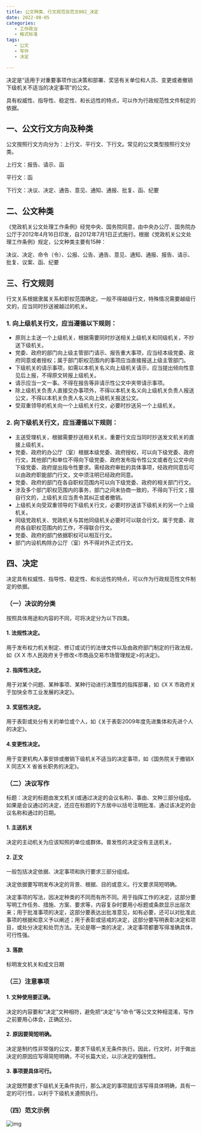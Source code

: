 ```yaml
---
title: 公文种类、行文规范及范文002_决定
date: 2022-08-05 
categories:
   - 工作政治
   - 格式标准
tags: 
   - 公文
   - 写作
   - 决定

---
```


决定是“适用于对重要事项作出决策和部署、奖惩有关单位和人员、变更或者撤销下级机关不适当的决定事项”的公文。
<!-- more -->
具有权威性、指导性、稳定性、和长远性的特点，可以作为行政规范性文件制定的依据。

## 一、公文行文方向及种类

公文按照行文方向分为：上行文、平行文、下行文。常见的公文类型按照行文分类。

上行文：报告、请示、函

平行文：函

下行文：决议、决定、通告、意见、通知、通报、批复、函、纪要


## 二、公文种类

《党政机关公文处理工作条例》经党中央、国务院同意，由中央办公厅、国务院办公厅于2012年4月16日印发，自2012年7月1日正式施行。根据《党政机关公文处理工作条例》规定，公文种类主要有15种：

决议、决定、命令（令）、公报、公告、通告、意见、通知、通报、报告、请示、批复、议案、函、纪要

## 三、行文规则
行文关系根据隶属关系和职权范围确定。一般不得越级行文，特殊情况需要越级行文的，应当同时抄送被越过的机关。
### 1. 向上级机关行文，应当遵循以下规则：
- 原则上主送一个上级机关，根据需要同时抄送相关上级机关和同级机关，不抄送下级机关。
- 党委、政府的部门向上级主管部门请示、报告重大事项，应当经本级党委、政府同意或者授权；属于部门职权范围内的事项应当直接报送上级主管部门。
- 下级机关的请示事项，如需以本机关名义向上级机关请示，应当提出倾向性意见后上报，不得原文转报上级机关。
- 请示应当一文一事。不得在报告等非请示性公文中夹带请示事项。
- 除上级机关负责人直接交办事项外，不得以本机关名义向上级机关负责人报送公文，不得以本机关负责人名义向上级机关报送公文。
- 受双重领导的机关向一个上级机关行文，必要时抄送另一个上级机关。

### 2. 向下级机关行文，应当遵循以下规则：
- 主送受理机关，根据需要抄送相关机关。重要行文应当同时抄送发文机关的直接上级机关。
- 党委、政府的办公厅（室）根据本级党委、政府授权，可以向下级党委、政府行文，其他部门和单位不得向下级党委、政府发布指令性公文或者在公文中向下级党委、政府提出指令性要求。需经政府审批的具体事项，经政府同意后可以由政府职能部门行文，文中须注明已经政府同意。
- 党委、政府的部门在各自职权范围内可以向下级党委、政府的相关部门行文。
- 涉及多个部门职权范围内的事务，部门之间未协商一致的，不得向下行文；擅自行文的，上级机关应当责令其纠正或者撤销。
- 上级机关向受双重领导的下级机关行文，必要时抄送该下级机关的另一个上级机关。
- 同级党政机关、党政机关与其他同级机关必要时可以联合行文。属于党委、政府各自职权范围内的工作，不得联合行文。
- 党委、政府的部门依据职权可以相互行文。
- 部门内设机构除办公厅（室）外不得对外正式行文。

## 四、决定

决定具有权威性、指导性、稳定性、和长远性的特点，可以作为行政规范性文件制定的依据。

### （一）决议的分类

按照具体用途和内容的不同，可将决定分为以下四类。

#### 1. 法规性决定。
用于发布权力机关制定、修订或试行的法律文件以及由政府部门制定的行政法规，如《X X 市人民政府关于修改<市商品交易市场管理规定>的决定》。

#### 2. 指挥性决定。
用于对某个问题、某种事项、某种行动进行决策性的指挥部署，如《X X 市政府关于加快全市工业发展的决定》。

#### 3. 奖惩性决定。
用于表彰或处分有关的单位或个人，如《关于表彰2009年度先进集体和先进个人的决定》。

#### 4.变更性决定。
用于变更机构人事安排或撤销下级机关不适当的决定事项，如《国务院关于撤销X X 同志X X 省省长职务的决定》。

### （二）决议写作

标题：决定的标题由发文机关(或通过决定的会议名称)、事由、文种三部分组成。如果是会议通过的决定，还应在标题的下方居中以括号注明批准、通过该决定的会议名称和通过的日期。

#### 1. 主送机关
决定的主动机关为应该知照的单位或群体。普发性的决定没有主送机关。

#### 2. 正文
一般包括决定依据、决定事项和执行要求三部分组成。

​决定依据要写明发布决定的背景、根据、目的或意义。行文要求简短明确。

​决定事项的写法，因决定种类的不同而有所不同。用于指挥工作的决定，这部分要写明工作任务、措施、方案、要求等，内容复杂时要用小标题或条款显示出层次来；用于批准事项的决定，这部分要表达出批准意见，如有必要，还可以对批准此事项的根据和意义予以阐述；用于表彰或惩戒的决定，这部分要写明表彰决定和项目，或处分决定和处罚方法。无论是哪一类的决定，决定事项都要写得准确具体，可行性强。

#### 3. 落款
标明发文机关和成文日期

### （三）注意事项

#### 1. 文种使用要正确。
决定的内容要和“决定”文种相符，避免把“决定”与“命令”等公文文种相混淆，写作之前要用心体会，正确区分。

#### 2. 原因要简短明确。
决定是制约性非常强的公文，要求下级机关无条件执行。因此，行文时，对于做出决定的原因应写得简短明确，不可长篇大论，以示决定的强制性。

#### 3. 事项要具体可行。
决定既然要求下级机关无条件执行，那么决定的事项就应该写得具体明确，具有一定的可行性，以利于下级机关遵照执行。

### （四）范文示例


![img](https://pic1.zhimg.com/80/v2-b44b96f736c2325e4255192e6d1055ec_1440w.jpg)
